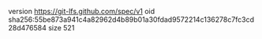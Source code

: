 version https://git-lfs.github.com/spec/v1
oid sha256:55be873a941c4a82962d4b89b01a30fdad9572214c136278c7fc3cd28d476584
size 521
